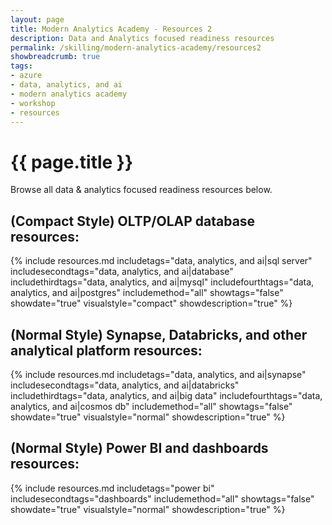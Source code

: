 ```yaml
---
layout: page
title: Modern Analytics Academy - Resources 2
description: Data and Analytics focused readiness resources
permalink: /skilling/modern-analytics-academy/resources2
showbreadcrumb: true
tags:
- azure
- data, analytics, and ai
- modern analytics academy
- workshop
- resources
---
```


# {{ page.title }}

Browse all data & analytics focused readiness resources below.

## (Compact Style) OLTP/OLAP database resources:

{% include resources.md 
    includetags="data, analytics, and ai|sql server" 
    includesecondtags="data, analytics, and ai|database" 
    includethirdtags="data, analytics, and ai|mysql" 
    includefourthtags="data, analytics, and ai|postgres" 
    includemethod="all" 
    showtags="false" 
    showdate="true" 
    visualstyle="compact" 
    showdescription="true"
%}

## (Normal Style) Synapse, Databricks, and other analytical platform resources:

{% include resources.md 
    includetags="data, analytics, and ai|synapse" 
    includesecondtags="data, analytics, and ai|databricks" 
    includethirdtags="data, analytics, and ai|big data" 
    includefourthtags="data, analytics, and ai|cosmos db" 
    includemethod="all" 
    showtags="false" 
    showdate="true" 
    visualstyle="normal" 
    showdescription="true"
%}

## (Normal Style) Power BI and dashboards resources:

{% include resources.md 
    includetags="power bi" 
    includesecondtags="dashboards" 
    includemethod="all" 
    showtags="false" 
    showdate="true" 
    visualstyle="normal" 
    showdescription="true"
%}